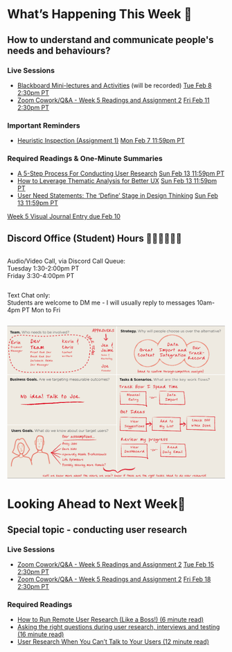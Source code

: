 
<div class=alert>

<h1> What’s Happening This Week 💫 </h1>

<h2> How to understand and communicate people's needs and behaviours? </h2>

<h3> Live Sessions </h3>

* [Blackboard Mini-lectures and Activities](https://canvas.sfu.ca/courses/67116/external_tools/3544) (will be recorded) <span class='badge'> [Tue Feb 8 2:30pm PT](https://www.timeanddate.com/worldclock/fixedtime.html?msg=CMPT-363+Blackboard+Mini-lectures+and+Activities&iso=20220208T1430&p1=256&ah=1&am=50)</span>
* [Zoom Cowork/Q&A - Week 5 Readings and Assignment 2](https://www2.cs.sfu.ca/CourseCentral/363/paulh/Z-u5DkmoHXx5UFpN) <span class='badge'> [Fri Feb 11 2:30pm PT](https://www.timeanddate.com/worldclock/fixedtime.html?msg=CMPT-363+Zoom+Cowork%2FQ%26A+Session&iso=20220211T1430&p1=256&am=50)</span>

<h3> Important Reminders </h3>

* [Heuristic Inspection (Assignment 1)](https://canvas.sfu.ca/courses/67116/assignments/710579) <span class='badge'> [Mon Feb 7 11:59pm PT](https://www.timeanddate.com/worldclock/fixedtime.html?msg=CMPT-363+Individual+Heuristic+Inspection+Due+Date&iso=20220207T2359&p1=256)</span>

<h3> Required Readings & One-Minute Summaries </h3>

* [A 5-Step Process For Conducting User Research](https://canvas.sfu.ca/courses/67116/assignments/710561) <span class='badge'> [Sun Feb 13 11:59pm PT](https://www.timeanddate.com/worldclock/fixedtime.html?msg=One-minute+Summaries+for+Week+5+Due+Date&iso=20220213T235900&p1=256)</span>  
* [How to Leverage Thematic Analysis for Better UX](https://canvas.sfu.ca/courses/67116/assignments/710560) <span class='badge'> [Sun Feb 13 11:59pm PT](https://www.timeanddate.com/worldclock/fixedtime.html?msg=One-minute+Summaries+for+Week+5+Due+Date&iso=20220213T235900&p1=256)</span>  
* [User Need Statements: The ‘Define’ Stage in Design Thinking](https://canvas.sfu.ca/courses/67116/assignments/710570) <span class='badge'> [Sun Feb 13 11:59pm PT](https://www.timeanddate.com/worldclock/fixedtime.html?msg=One-minute+Summaries+for+Week+5+Due+Date&iso=202202133T235900&p1=256)</span>  

[Week 5 Visual Journal Entry due Feb 10](https://canvas.sfu.ca/courses/67116/assignments/710589 ':class=button')

</div>

<h2> Discord Office (Student) Hours ‍👩🏽‍💻👨🏽‍💻 </h2>

<div class="row">
<div class="column">

Audio/Video Call, via Discord Call Queue:  
Tuesday 1:30-2:00pm PT  
Friday 3:30-4:00pm PT  

</div>
<div class="column">

Text Chat only:  
Students are welcome to DM me - I will usually reply to messages 10am-4pm PT Mon to Fri

</div>
</div>

![Coffee Shop](images/9203760174_499895dece_k.jpeg ':class=banner-image')

<h1> Looking Ahead to Next Week🔭 </h1>

<h2> Special topic - conducting user research </h2>

<h3> Live Sessions </h3>

* [Zoom Cowork/Q&A - Week 5 Readings and Assignment 2](https://www2.cs.sfu.ca/CourseCentral/363/paulh/Z-u5DkmoHXx5UFpN) <span class='badge'> [Tue Feb 15 2:30pm PT](https://www.timeanddate.com/worldclock/fixedtime.html?msg=CMPT-363+Zoom+Cowork%2FQ%26A+Session&iso=20220215T1430&p1=256&am=50)</span>
* [Zoom Cowork/Q&A - Week 5 Readings and Assignment 2](https://www2.cs.sfu.ca/CourseCentral/363/paulh/Z-u5DkmoHXx5UFpN) <span class='badge'> [Fri Feb 18 2:30pm PT](https://www.timeanddate.com/worldclock/fixedtime.html?msg=CMPT-363+Zoom+Cowork%2FQ%26A+Session&iso=20220218T1430&p1=256&am=50)</span>

<h3> Required Readings </h3>

* [How to Run Remote User Research (Like a Boss!) (6 minute read)](https://medium.com/mixed-methods/how-to-run-remote-user-research-like-a-boss-b3729954f03)  
* [Asking the right questions during user research, interviews and testing (16 minute read)](https://uxdesign.cc/asking-the-right-questions-on-user-research-interviews-and-testing-427261742a67)  
* [User Research When You Can’t Talk to Your Users (12 minute read)](https://alistapart.com/article/user-research-when-you-cant-talk-to-your-users/)
